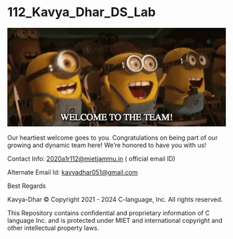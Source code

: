 # 112_Kavya_Dhar_DS_Lab 

![picture](https://github.com/MIETDevelopers/112_Kavya_Dhar_DS_Lab/blob/main/giphy.gif)


Our heartiest welcome goes to you. Congratulations on being part of our growing and dynamic team here! We’re honored to have you with us!

Contact Info: 2020a1r112@mietjammu.in ( official email ID)

Alternate Email Id: kavyadhar051@gmail.com

Best Regards

Kavya-Dhar © Copyright 2021 - 2024 C-language, Inc. All rights reserved.

This Repository contains confidential and proprietary information of C language Inc. and is protected under MIET and international copyright and other intellectual property laws.

